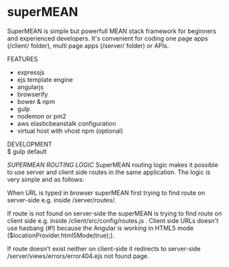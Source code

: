 # superMEAN
SuperMEAN is simple but powerfull MEAN stack framework for beginners and experienced developers.
It's convenient for coding one page apps (/client/ folder), multi page apps (/server/ folder) or APIs.

FEATURES  
 - expressjs
 - ejs template engine
 - angularjs
 - browserify
 - bower & npm
 - gulp
 - nodemon or pm2
 - aws elasticbeanstalk configuration
 - virtual host with vhost npm (optional)
 

 DEVELOPMENT  
 $ gulp default
 

*SUPERMEAN ROUTING LOGIC*
SuperMEAN routing logic makes it possible to use server and client side routes in the same application.
The logic is very simple and as follows:

When URL is typed in browser superMEAN first trying to find route on server-side e.g. inside /server/routes/.

If route is not found on server-side the superMEAN is trying to find route on client side e.g. inside /client/src/config/routes.js .
Client side URLs doesn't use hasbang (#!) because the Angular is working in HTML5 mode ($locationProvider.html5Mode(true);).

If route doesn't exist neither on client-side it redirects to server-side /server/views/errors/error404.ejs not found page.

